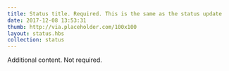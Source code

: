 ```yaml
---
title: Status title. Required. This is the same as the status update
date: 2017-12-08 13:53:31
thumb: http://via.placeholder.com/100x100
layout: status.hbs
collection: status
---
```


Additional content. Not required.
